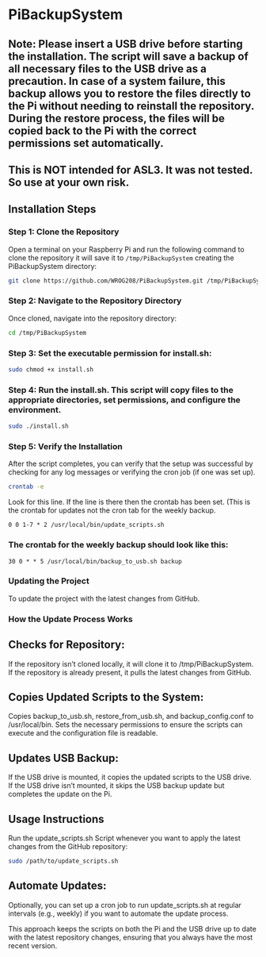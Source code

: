 # PiBackupSystem

## Note: Please insert a USB drive before starting the installation. The script will save a backup of all necessary files to the USB drive as a precaution. In case of a system failure, this backup allows you to restore the files directly to the Pi without needing to reinstall the repository. During the restore process, the files will be copied back to the Pi with the correct permissions set automatically. 

## This is NOT intended for ASL3. It was not tested. So use at your own risk.
 


## Installation Steps

### Step 1: Clone the Repository

Open a terminal on your Raspberry Pi and run the following command to clone the repository it will save it to `/tmp/PiBackupSystem` creating the PiBackupSystem directory:

```bash
git clone https://github.com/WROG208/PiBackupSystem.git /tmp/PiBackupSystem
```

### Step 2: Navigate to the Repository Directory
Once cloned, navigate into the repository directory:

```bash
cd /tmp/PiBackupSystem
```


### Step 3: Set the executable permission for install.sh:

```bash
sudo chmod +x install.sh
```


### Step 4: Run the install.sh. This script will copy files to the appropriate directories, set permissions, and configure the environment.

```bash
sudo ./install.sh
```

### Step 5: Verify the Installation

After the script completes, you can verify that the setup was successful by checking for any log messages or verifying the cron job (if one was set up).

```bash
crontab -e
```
Look for this line. If the line is there then the crontab has been set. (This is the crontab for updates not the cron tab for the weekly backup.

```cron
0 0 1-7 * 2 /usr/local/bin/update_scripts.sh
```
### The crontab for the weekly backup should look like this:

```cron
30 0 * * 5 /usr/local/bin/backup_to_usb.sh backup
```


### Updating the Project

To update the project with the latest changes from GitHub.

### How the Update Process Works

## Checks for Repository:
   If the repository isn’t cloned locally, it will clone it to /tmp/PiBackupSystem.
   If the repository is already present, it pulls the latest changes from GitHub.

## Copies Updated Scripts to the System:
   Copies backup_to_usb.sh, restore_from_usb.sh, and backup_config.conf to /usr/local/bin.
   Sets the necessary permissions to ensure the scripts can execute and the configuration file is readable.

## Updates USB Backup:
   If the USB drive is mounted, it copies the updated scripts to the USB drive.
   If the USB drive isn’t mounted, it skips the USB backup update but completes the update on the Pi.

## Usage Instructions
Run the update_scripts.sh Script whenever you want to apply the latest changes from the GitHub repository:

```bash
sudo /path/to/update_scripts.sh
```

## Automate Updates: 
Optionally, you can set up a cron job to run update_scripts.sh at regular intervals (e.g., weekly) if you want to automate the update process.

This approach keeps the scripts on both the Pi and the USB drive up to date with the latest repository changes, ensuring that you always have the most recent version.

```bash

